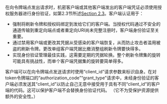 在向令牌端点发出请求时，机密客户端或其他客户端发出的客户端凭证必须使用授权服务器进行身份验证，如第2.3节所述[Section 2.3](https://tools.ietf.org/html/rfc6749#section-2.3)。客户端认证用于：

* 强制将刷新令牌和授权码绑定到发给它们的客户端。当授权代码通过不安全的通道传输到重定向端点或者重定向URI尚未完整注册时，客户端身份验证至关重要。
* 通过禁用客户端或更改其凭据从受感染的客户端恢复，从而防止攻击者滥用被盗的刷新令牌。更改单组客户端凭据比撤消整组刷新令牌要快得多。
* 实现身份验证管理最佳实践，这需要定期的凭据轮换。整个刷新令牌集的旋转可能具有挑战性，而单个客户端凭据集的旋转要简单得多。

客户端可以在向令牌端点发送请求时使用“client\_id”请求参数来标识自身。在对token令牌端口的“authorization\_code”“grant\_type”请求中，未经身份验证的客户端必须发送其“client\_id”以防止自己无意中接受用于具有不同“client\_id”的客户端的代码。这可以保护客户端不会替换身份验证代码。 （它不为受保护资源提供额外的安全性。）


